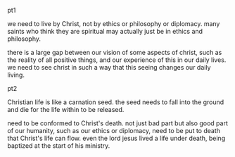 pt1

we need to live by Christ, not by ethics or philosophy or diplomacy. many saints who think
they are spiritual may actually just be in ethics and philosophy.

there is a large gap between our vision of some aspects of christ, such as the reality
of all positive things, and our experience of this in our daily lives. we need to
see christ in such a way that this seeing changes our daily living.

pt2

Christian life is like a carnation seed. the seed needs to fall into the ground and die for the life within to be released.

need to be conformed to Christ's death. not just bad part but also good part of
our humanity, such as our ethics or diplomacy, need to be put to death that Christ's life can flow. even the lord jesus lived a life under death, being baptized at the start of his ministry.
